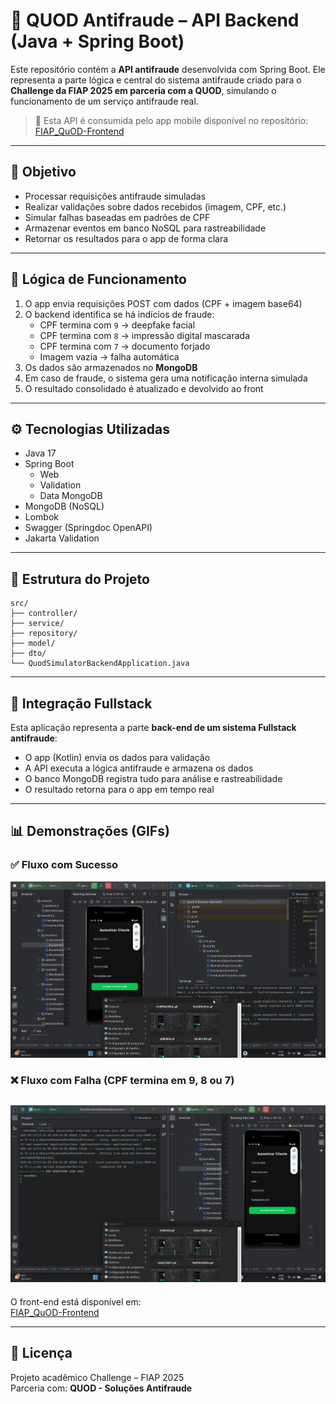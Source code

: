 # 🔐 QUOD Antifraude – API Backend (Java + Spring Boot)

Este repositório contém a **API antifraude** desenvolvida com Spring Boot. Ele representa a parte lógica e central do sistema antifraude criado para o **Challenge da FIAP 2025 em parceria com a QUOD**, simulando o funcionamento de um serviço antifraude real.

> 🔗 Esta API é consumida pelo app mobile disponível no repositório:  
> [FIAP_QuOD-Frontend](https://github.com/Joao-Markus-Barbosa/FIAP_QuOD-Frontend)

---

## 🎯 Objetivo

- Processar requisições antifraude simuladas
- Realizar validações sobre dados recebidos (imagem, CPF, etc.)
- Simular falhas baseadas em padrões de CPF
- Armazenar eventos em banco NoSQL para rastreabilidade
- Retornar os resultados para o app de forma clara

---

## 🧠 Lógica de Funcionamento

1. O app envia requisições POST com dados (CPF + imagem base64)
2. O backend identifica se há indícios de fraude:
   - CPF termina com `9` → deepfake facial
   - CPF termina com `8` → impressão digital mascarada
   - CPF termina com `7` → documento forjado
   - Imagem vazia → falha automática
3. Os dados são armazenados no **MongoDB**
4. Em caso de fraude, o sistema gera uma notificação interna simulada
5. O resultado consolidado é atualizado e devolvido ao front

---

## ⚙️ Tecnologias Utilizadas

- Java 17
- Spring Boot
  - Web
  - Validation
  - Data MongoDB
- MongoDB (NoSQL)
- Lombok
- Swagger (Springdoc OpenAPI)
- Jakarta Validation

---

## 🧩 Estrutura do Projeto

```
src/
├── controller/
├── service/
├── repository/
├── model/
├── dto/
└── QuodSimulatorBackendApplication.java
```

---

## 🔗 Integração Fullstack

Esta aplicação representa a parte **back-end de um sistema Fullstack antifraude**:

- O app (Kotlin) envia os dados para validação
- A API executa a lógica antifraude e armazena os dados
- O banco MongoDB registra tudo para análise e rastreabilidade
- O resultado retorna para o app em tempo real

---
## 📊 Demonstrações (GIFs)

### ✅ Fluxo com Sucesso
![Fluxo de sucesso](./assets/QUOD-SUCESSO.gif)

### ❌ Fluxo com Falha (CPF termina em 9, 8 ou 7)
![Exemplo de falha](./assets/QUOD-EXEMPLO-FALHA.gif)
---

O front-end está disponível em:  
[FIAP_QuOD-Frontend](https://github.com/Joao-Markus-Barbosa/FIAP_QuOD-Frontend)

---

## 🧾 Licença

Projeto acadêmico Challenge – FIAP 2025  
Parceria com: **QUOD - Soluções Antifraude**
